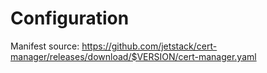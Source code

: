 # Configuration
Manifest source:
https://github.com/jetstack/cert-manager/releases/download/$VERSION/cert-manager.yaml

